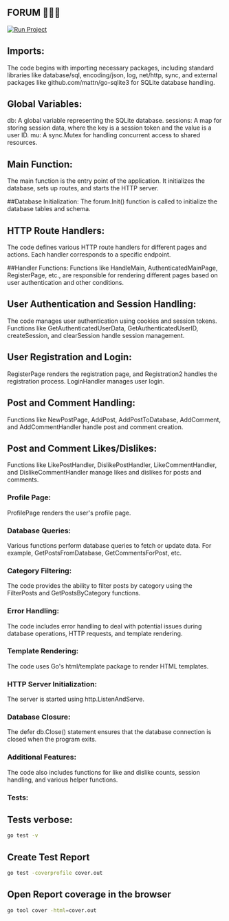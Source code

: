 ## FORUM 👥🌐💬
[![Run Project](https://img.shields.io/badge/Run-Project-blue)](https://https://forum-d0sv.onrender.com)
## Imports:

The code begins with importing necessary packages, including standard libraries like database/sql, encoding/json, log, net/http, sync, and external packages like github.com/mattn/go-sqlite3 for SQLite database handling.

## Global Variables:

db: A global variable representing the SQLite database.
sessions: A map for storing session data, where the key is a session token and the value is a user ID.
mu: A sync.Mutex for handling concurrent access to shared resources.

## Main Function:

The main function is the entry point of the application.
It initializes the database, sets up routes, and starts the HTTP server.

##Database Initialization:
The forum.Init() function is called to initialize the database tables and schema.

## HTTP Route Handlers:

The code defines various HTTP route handlers for different pages and actions. Each handler corresponds to a specific endpoint.

##Handler Functions:
Functions like HandleMain, AuthenticatedMainPage, RegisterPage, etc., are responsible for rendering different pages based on user authentication and other conditions.

## User Authentication and Session Handling:

The code manages user authentication using cookies and session tokens. Functions like GetAuthenticatedUserData, GetAuthenticatedUserID, createSession, and clearSession handle session management.

## User Registration and Login:

RegisterPage renders the registration page, and Registration2 handles the registration process.
LoginHandler manages user login.

## Post and Comment Handling:

Functions like NewPostPage, AddPost, AddPostToDatabase, AddComment, and AddCommentHandler handle post and comment creation.

## Post and Comment Likes/Dislikes:

Functions like LikePostHandler, DislikePostHandler, LikeCommentHandler, and DislikeCommentHandler manage likes and dislikes for posts and comments.

### Profile Page:

ProfilePage renders the user's profile page.

### Database Queries:

Various functions perform database queries to fetch or update data. For example, GetPostsFromDatabase, GetCommentsForPost, etc.

### Category Filtering:

The code provides the ability to filter posts by category using the FilterPosts and GetPostsByCategory functions.

### Error Handling:

The code includes error handling to deal with potential issues during database operations, HTTP requests, and template rendering.

### Template Rendering:

The code uses Go's html/template package to render HTML templates.

### HTTP Server Initialization:

The server is started using http.ListenAndServe.

### Database Closure:

The defer db.Close() statement ensures that the database connection is closed when the program exits.

### Additional Features:

The code also includes functions for like and dislike counts, session handling, and various helper functions.

### Tests:

## Tests verbose:

```bash
go test -v
```

## Create Test Report

```bash
go test -coverprofile cover.out
```

## Open Report coverage in the browser

```bash
go tool cover -html=cover.out
```
